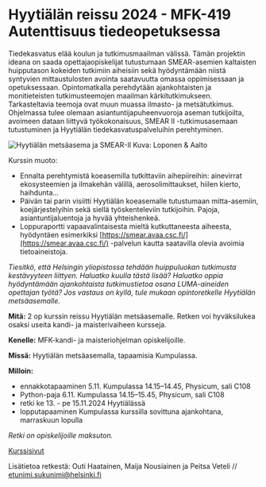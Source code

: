 # Hyytiälän reissu 2024 - MFK-419 Autenttisuus tiedeopetuksessa

Tiedekasvatus elää koulun ja tutkimusmaailman välissä. Tämän projektin ideana on saada opettajaopiskelijat tutustumaan SMEAR-asemien kaltaisten huipputason kokeiden tutkimiin aiheisiin sekä hyödyntämään niistä syntyvien mittaustulosten avointa saatavuutta omassa oppimisessaan ja opetuksessaan. Opintomatkalla perehdytään ajankohtaisten ja monitieteisten tutkimusteemojen maailman kärkitutkimukseen. Tarkasteltavia teemoja ovat muun muassa ilmasto- ja metsätutkimus. Ohjelmassa tulee olemaan asiantuntijapuheenvuoroja aseman tutkijoilta, avoimeen dataan liittyvä työkokonaisuus, SMEAR II  -tutkimusasemaan tutustuminen ja Hyytiälän tiedekasvatuspalveluihin perehtyminen.   

![Hyytiälän metsäasema ja SMEAR-II]([https://www.atm.helsinki.fi/SMEAR/images/SMEAR_triangle.JPG](https://www.helsinki.fi/assets/drupal/s3fs-public/styles/16_10_xl/public/migrated-news/194883-hyytialarakennuspaikka_kuva_loponen_et_aalto_news.jpg.webp?itok=AOmx0WUM))
Kuva: Loponen & Aalto 

Kurssin muoto:
- Ennalta perehtymistä koeasemilla tutkittaviin aihepiireihin: ainevirrat ekosysteemien ja ilmakehän välillä, aerosolimittaukset, hiilen kierto, haihdunta...
- Päivän tai parin visiitti Hyytiälän koeasemalle tutustumaan mitta-asemiin, koejärjestelyihin sekä siellä työskenteleviin tutkijoihin. Pajoja, asiantuntijaluentoja ja hyvää yhteishenkeä.
- Loppuraportti vapaavalintaisesta mieltä kutkuttaneesta aiheesta, hyödyntäen esimerkiksi [https://smear.avaa.csc.fi/](https://smear.avaa.csc.fi/) -palvelun kautta saatavilla olevia avoimia tietoaineistoja.

*Tiesitkö, että Helsingin yliopistossa tehdään huippuluokan tutkimusta kestävyyteen liittyen. Haluatko kuulla tästä lisää?  Haluatko oppia hyödyntämään ajankohtaista tutkimustietoa osana LUMA-aineiden opettajan työtä? 
Jos vastaus on kyllä, tule mukaan opintoretkelle Hyytiälän metsäasemalle.*

**Mitä:** 2 op kurssin reissu Hyytiälän metsäasemalle. Retken voi hyväksilukea osaksi useita kandi- ja maisterivaiheen kursseja.

**Kenelle:** MFK-kandi- ja maisteriohjelman opiskelijoille.

**Missä:** Hyytiälän metsäasemalla, tapaamisia Kumpulassa.

**Milloin:**
- ennakkotapaaminen 5.11. Kumpulassa 14.15–14.45, Physicum, sali C108
- Python-paja 6.11. Kumpulassa 14.15–15.45, Physicum, sali C108
- retki ke 13. - pe 15.11.2024 Hyytiälässä
- lopputapaaminen Kumpulassa kurssilla sovittuna ajankohtana, marraskuun lopulla 

*Retki on opiskelijoille maksuton.*

[Kurssisivut](https://studies.helsinki.fi/kurssit/toteutus/hy-opt-cur-2425-4ea94c83-7d16-44de-95bf-a10c4d62d44e/MFK-419)

Lisätietoa retkestä: Outi Haatainen, Maija Nousiainen ja Peitsa Veteli // etunimi.sukunimi@helsinki.fi

